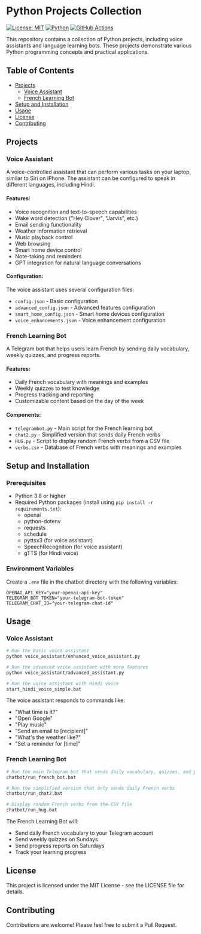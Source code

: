 # Python Projects Collection

[![License: MIT](https://img.shields.io/badge/License-MIT-yellow.svg)](https://opensource.org/licenses/MIT)
[![Python](https://img.shields.io/badge/python-3.8+-blue.svg)](https://www.python.org/downloads/)
[![GitHub Actions](https://github.com/CLOVER-LOVES/python-projects/actions/workflows/python-app.yml/badge.svg)](https://github.com/CLOVER-LOVES/python-projects/actions)

This repository contains a collection of Python projects, including voice assistants and language learning bots. These projects demonstrate various Python programming concepts and practical applications.

## Table of Contents

- [Projects](#projects)
  - [Voice Assistant](#voice-assistant)
  - [French Learning Bot](#french-learning-bot)
- [Setup and Installation](#setup-and-installation)
- [Usage](#usage)
- [License](#license)
- [Contributing](#contributing)

## Projects

### Voice Assistant

A voice-controlled assistant that can perform various tasks on your laptop, similar to Siri on iPhone. The assistant can be configured to speak in different languages, including Hindi.

#### Features:
- Voice recognition and text-to-speech capabilities
- Wake word detection ("Hey Clover", "Jarvis", etc.)
- Email sending functionality
- Weather information retrieval
- Music playback control
- Web browsing
- Smart home device control
- Note-taking and reminders
- GPT integration for natural language conversations

#### Configuration:
The voice assistant uses several configuration files:
- `config.json` - Basic configuration
- `advanced_config.json` - Advanced features configuration
- `smart_home_config.json` - Smart home devices configuration
- `voice_enhancements.json` - Voice enhancement configuration

### French Learning Bot

A Telegram bot that helps users learn French by sending daily vocabulary, weekly quizzes, and progress reports.

#### Features:
- Daily French vocabulary with meanings and examples
- Weekly quizzes to test knowledge
- Progress tracking and reporting
- Customizable content based on the day of the week

#### Components:
- `telegrambot.py` - Main script for the French learning bot
- `chat2.py` - Simplified version that sends daily French verbs
- `HUG.py` - Script to display random French verbs from a CSV file
- `verbs.csv` - Database of French verbs with meanings and examples

## Setup and Installation

### Prerequisites
- Python 3.8 or higher
- Required Python packages (install using `pip install -r requirements.txt`):
  - openai
  - python-dotenv
  - requests
  - schedule
  - pyttsx3 (for voice assistant)
  - SpeechRecognition (for voice assistant)
  - gTTS (for Hindi voice)

### Environment Variables
Create a `.env` file in the chatbot directory with the following variables:
```
OPENAI_API_KEY="your-openai-api-key"
TELEGRAM_BOT_TOKEN="your-telegram-bot-token"
TELEGRAM_CHAT_ID="your-telegram-chat-id"
```

## Usage

### Voice Assistant

```bash
# Run the basic voice assistant
python voice_assistant/enhanced_voice_assistant.py

# Run the advanced voice assistant with more features
python voice_assistant/advanced_assistant.py

# Run the voice assistant with Hindi voice
start_hindi_voice_simple.bat
```

The voice assistant responds to commands like:
- "What time is it?"
- "Open Google"
- "Play music"
- "Send an email to [recipient]"
- "What's the weather like?"
- "Set a reminder for [time]"

### French Learning Bot

```bash
# Run the main Telegram bot that sends daily vocabulary, quizzes, and progress reports
chatbot/run_french_bot.bat

# Run the simplified version that only sends daily French verbs
chatbot/run_chat2.bat

# Display random French verbs from the CSV file
chatbot/run_hug.bat
```

The French Learning Bot will:
- Send daily French vocabulary to your Telegram account
- Send weekly quizzes on Sundays
- Send progress reports on Saturdays
- Track your learning progress

## License

This project is licensed under the MIT License - see the LICENSE file for details.

## Contributing

Contributions are welcome! Please feel free to submit a Pull Request.
